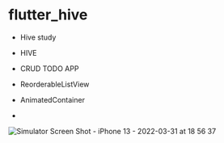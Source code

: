 # flutter_hive

- Hive study
  
- HIVE
- CRUD TODO APP
- ReorderableListView
- AnimatedContainer
- 
![Simulator Screen Shot - iPhone 13 - 2022-03-31 at 18 56 37](https://user-images.githubusercontent.com/99934761/161029863-cdc940d8-10eb-4156-9ed0-1b924c40d220.png)
